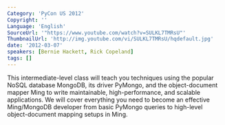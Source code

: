 ```yaml
---
Category: 'PyCon US 2012'
Copyright: ''
Language: 'English'
SourceUrl: '"https://www.youtube.com/watch?v=SULKL7TMRsU"'
ThumbnailUrl: 'http://img.youtube.com/vi/SULKL7TMRsU/hqdefault.jpg'
date: '2012-03-07'
speakers: [Bernie Hackett, Rick Copeland]
tags: []
---
```

This intermediate-level class will teach you techniques using the popular
NoSQL database MongoDB, its driver PyMongo, and the object-document mapper
Ming to write maintainable, high-performance, and scalable applications. We
will cover everything you need to become an effective Ming/MongoDB developer
from basic PyMongo queries to high-level object-document mapping setups in
Ming.

